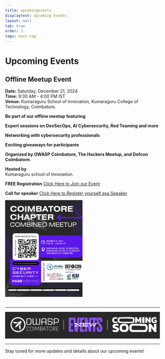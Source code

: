 ```yaml
---
title: upcomingevents
displaytext: Upcoming Events
layout: null
tab: true
order: 3
tags: next-tag
---
```


# Upcoming Events

## Offline Meetup Event

**Date:** Saturday, December 21, 2024 <br>
**Time:** 9:30 AM - 4:00 PM IST <br>
**Venue:** Kumaraguru School of Innovation, Kumaraguru College of Technology, Coimbatore.

**Be part of our offline meetup featuring**

**Expert sessions on DevSecOps, AI Cybersecurity, Red Teaming and more**

**Networking with cybersecurity professionals**

**Exciting giveaways for participants**

**Organized by OWASP Coimbatore, The Hackers Meetup, and Defcon Coimbatore.**

**Hosted by** <br>
Kumaraguru school of Innovation.

**FREE Registration**
[Click Here to Join our Event](https://forms.gle/gmZhW7oGq8JbmAtG7)

**Call for speaker**
[Click Here to Register yourself asa Speaker](https://forms.gle/NsfP14jQidXZxSKL8)

<div>
    <img src="assets/images/events/owasp_null_meetup_21_11_2024.png.jpg" alt="Event Poster" width="50%">
</div> 

<br>

---

![Coming Soon](assets/images/coming_soon_.gif)

---

Stay tuned for more updates and details about our upcoming events!
